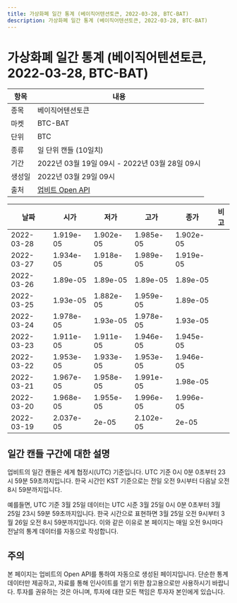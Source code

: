 ```yaml
---
title: 가상화폐 일간 통계 (베이직어텐션토큰, 2022-03-28, BTC-BAT)
description: 가상화폐 일간 통계 (베이직어텐션토큰, 2022-03-28, BTC-BAT)
---
```


가상화폐 일간 통계 (베이직어텐션토큰, 2022-03-28, BTC-BAT)
===

|항목|내용|
|--|--|
|종목|베이직어텐션토큰|
|마켓|BTC-BAT|
|단위|BTC|
|종류|일 단위 캔들 (10일치)|
|기간|2022년 03월 19일 09시 - 2022년 03월 28일 09시|
|생성일|2022년 03월 29일 09시|
|출처|[업비트 Open API](https://docs.upbit.com)|


|날짜|시가|저가|고가|종가|비고|
|--|--|--|--|--|--|
|2022-03-28|1.919e-05|1.902e-05|1.985e-05|1.902e-05|    |
|2022-03-27|1.934e-05|1.918e-05|1.989e-05|1.919e-05|    |
|2022-03-26|1.89e-05|1.89e-05|1.89e-05|1.89e-05|    |
|2022-03-25|1.93e-05|1.882e-05|1.959e-05|1.89e-05|    |
|2022-03-24|1.978e-05|1.93e-05|1.978e-05|1.93e-05|    |
|2022-03-23|1.911e-05|1.911e-05|1.946e-05|1.945e-05|    |
|2022-03-22|1.953e-05|1.933e-05|1.953e-05|1.946e-05|    |
|2022-03-21|1.967e-05|1.958e-05|1.991e-05|1.98e-05|    |
|2022-03-20|1.968e-05|1.955e-05|1.996e-05|1.996e-05|    |
|2022-03-19|2.037e-05|2e-05|2.102e-05|2e-05|    |


일간 캔들 구간에 대한 설명
---


업비트의 일간 캔들은 세계 협정시(UTC) 기준입니다. 
UTC 기준 0시 0분 0초부터 23시 59분 59초까지입니다. 
한국 시간인 KST 기준으로는 전일 오전 9시부터 다음날 오전 8시 59분까지입니다. 


예를들면, UTC 기준 3월 25일 데이터는 UTC 시준 3월 25일 0시 0분 0초부터 3월 25일 23시 59분 59초까지입니다. 
한국 시간으로 표현하면 3월 25일 오전 9시부터 3월 26일 오전 8시 59분까지입니다. 
이와 같은 이유로 본 페이지는 매일 오전 9시마다 전날의 통계 데이터를 자동으로 작성합니다. 


주의
---


본 페이지는 업비트의 Open API를 통하여 자동으로 생성된 페이지입니다. 
단순한 통계 데이터만 제공하고, 자료를 통해 인사이트를 얻기 위한 참고용으로만 사용하시기 바랍니다. 
투자를 권유하는 것은 아니며, 투자에 대한 모든 책임은 투자자 본인에게 있습니다. 
